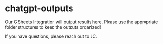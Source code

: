 # chatgpt-outputs

Our G Sheets Integration will output results here. Please use the appropriate folder structures to keep the outputs organized!

If you have questions, please reach out to JC.

